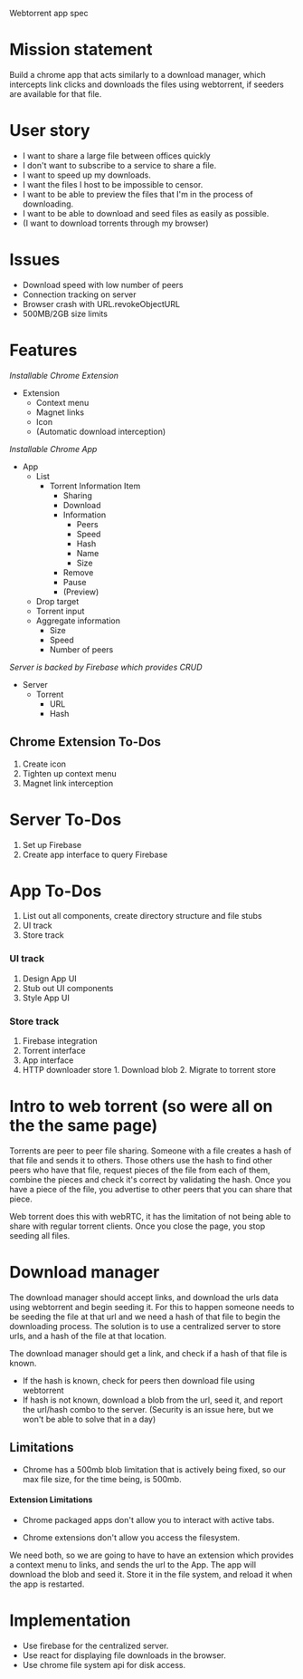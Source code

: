 Webtorrent app spec

# Mission statement
Build a chrome app that acts similarly to a download manager, which intercepts link clicks and downloads
the files using webtorrent, if seeders are available for that file.

# User story

* I want to share a large file between offices quickly
* I don't want to subscribe to a service to share a file.
* I want to speed up my downloads.
* I want the files I host to be impossible to censor.
* I want to be able to preview the files that I'm in the process of downloading.
* I want to be able to download and seed files as easily as possible.
* (I want to download torrents through my browser)

# Issues

* Download speed with low number of peers
* Connection tracking on server
* Browser crash with URL.revokeObjectURL
* 500MB/2GB size limits

# Features

_Installable Chrome Extension_
* Extension
  * Context menu
  * Magnet links
  * Icon
  * (Automatic download interception)

_Installable Chrome App_
* App
  * List
    * Torrent Information Item
        * Sharing
        * Download
        * Information
          * Peers
          * Speed
          * Hash
          * Name
          * Size
        * Remove
        * Pause
        * (Preview)
  * Drop target
  * Torrent input
  * Aggregate information
    * Size
    * Speed
    * Number of peers

_Server is backed by Firebase which provides CRUD_
* Server
  * Torrent
    * URL
    * Hash

## Chrome Extension To-Dos

1. Create icon
2. Tighten up context menu
3. Magnet link interception

# Server To-Dos

1. Set up Firebase
2. Create app interface to query Firebase

# App To-Dos

1. List out all components, create directory structure and file stubs
2. UI track
3. Store track

### UI track
  1. Design App UI
  2. Stub out UI components
  3. Style App UI

### Store track
  1. Firebase integration
  2. Torrent interface
  3. App interface
  4. HTTP downloader store
    1. Download blob
    2. Migrate to torrent store


# Intro to web torrent (so were all on the the same page)
Torrents are peer to peer file sharing. Someone with a file creates a hash of that file and sends it to others.
Those others use the hash to find other peers who have that file, request pieces of the file from each of them,
combine the pieces and check it's correct by validating the hash. Once you have a piece of the file, you advertise
to other peers that you can share that piece.

Web torrent does this with webRTC, it has the limitation of not being able to share with regular torrent clients.
Once you close the page, you stop seeding all files.

# Download manager
The download manager should accept links, and download the urls data using webtorrent and begin seeding it.
For this to happen someone needs to be seeding the file at that url and we need a hash of that file to begin
the downloading process. The solution is to use a centralized server to store urls, and a hash of the file at that
location.

The download manager should get a link, and check if a hash of that file is known.
 - If the hash is known, check for peers then download file using webtorrent
 - If hash is not known, download a blob from the url, seed it, and report the url/hash combo to the server. (Security is an issue here, but we won't be able to solve that in a day)

## Limitations
- Chrome has a 500mb blob limitation that is actively being fixed, so our max file size, for the time being, is 500mb.

#### Extension Limitations
- Chrome packaged apps don't allow you to interact with active tabs.

- Chrome extensions don't allow you access the filesystem.

We need both, so we are going to have to have an extension which provides a context menu to links, and sends the url to the App.
The app will download the blob and seed it. Store it in the file system, and reload it when the app is restarted.

# Implementation
* Use firebase for the centralized server.
* Use react for displaying file downloads in the browser.
* Use chrome file system api for disk access.
